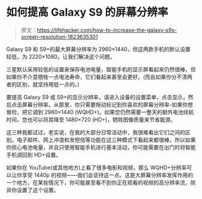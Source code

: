 # 如何提高 Galaxy S9 的屏幕分辨率

> 原文：<https://lifehacker.com/how-to-increase-the-galaxy-s9s-screen-resolution-1823635301>

Galaxy S9 和 S9+的最大屏幕分辨率为 2960×1440，但这两款手机的默认设置较低，为 2220×1080。让我们解决这个问题。



三星默认采用较低的设置来保存电池电量，智能手机的显示屏看起来仍然很棒，但如果你不介意牺牲一点电池寿命，它们看起来甚至会更好。(而且如果你分不清两者的区别，就坚持用低一点的。)

要提高 Galaxy S9 或 S9+的显示分辨率，请进入设备的设置菜单，点击显示，然后点击屏幕分辨率。从那里，你只需要拖动标记到你喜欢的屏幕分辨率-如果你想冒险，把它调到 2960×1440 (WQHD+)。如果您仍然需要一整天的额外电池续航时间，您也可以将其降至 1480×720 (HD+)，牺牲图像质量来节省能源。

这三种我都试过，老实说，在我的大部分日常活动中，我很难看出它们之间的区别。电子邮件、网上冲浪和发短信等功能在这三种模式下看起来都很棒，所以如果你担心电池电量，并且只使用智能手机进行基本活动，你可能需要在出门时将智能手机调回到 HD+设置。

如果你在 YouTube(或其他地方)上看了很多电影和视频，那么 WQHD+分辨率可以让你享受 1440p 的视频——我们会坚持这一点。这是大屏幕分辨率发挥作用的一个地方，在某些情况下，你可能甚至看不到你正在观看的视频的高分辨率流，除非你设置了这个设置。